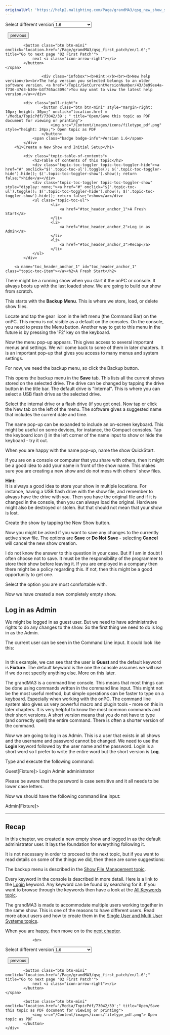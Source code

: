 ```yaml
---
originalUrl: 'https://help2.malighting.com/Page/grandMA3/qsg_new_show_setup/en/1.6'
---
```


<div class="topic-navigation">

<div class="pull-right">
	<span class="pull-left">


<div class="pull-left">
<form action="/Topic/SetCurrentVersionNumber" class="form-inline" id="frmTagSelector" method="post">	<span class="form-mini">
		<div class="input-prepend"><span class="add-on">Select different version</span><select autocomplete="off" id="versionNumberId" name="versionNumberId" onchange="$(this).closest('#frmTagSelector').submit();" style="width: 120px;"><option value="">- latest -</option>
<option value="10">1.0</option>
<option value="32">1.1</option>
<option value="35">1.2</option>
<option value="36">1.3</option>
<option value="37">1.4</option>
<option value="38">1.5</option>
<option selected="selected" value="39">1.6</option>
<option value="40">1.7</option>
<option value="42">1.8</option>
<option value="43">1.9</option>
<option value="44">2.0</option>
</select></div>
		<input data-val="true" data-val-number="The field Int32 must be a number." data-val-required="The Int32 field is required." id="ProductId" name="ProductId" type="hidden" value="25">
		<input id="CurrentGuid" name="CurrentGuid" type="hidden" value="3e99ee4a-f736-47d3-b30e-b3f765ac309c">
	</span>
</form></div>&nbsp;	</span>
	<span class="pull-right" style="white-space: nowrap;">
			<button class="btn btn-mini" onclick="location.href='/Page/grandMA3/qsg_welcome/en/1.6'; " title="Go to previous page '00 Welcome'">
				<i class="icon-arrow-left"></i> previous
			</button>

			<button class="btn btn-mini" onclick="location.href='/Page/grandMA3/qsg_first_patch/en/1.6';" title="Go to next page '02 First Patch'">
				next <i class="icon-arrow-right"></i> 
			</button>
	</span>
</div>
<div class="clear-fix" style="margin-bottom: 10px"></div>
</div>

					<div class="infobox"><b>Hint:</b><br><b>New help version</b><br>The help version you selected belongs to an older software version. <a href="/Topic/SetCurrentVersionNumber/43/3e99ee4a-f736-47d3-b30e-b3f765ac309c">You may want to view the latest help version.</a></div>

			<div class="pull-right">
					<button class="btn btn-mini" style="margin-right: 10px; height: 30px;" onclick="location.href = '/Media/TopicPdf/73042/39'; " title="Open/Save this topic as PDF document for viewing or printing">
						<img src="/Content/images/icons/filetype_pdf.png" style="height: 24px;"> Open topic as PDF
					</button>
				<span class="badge badge-info">Version 1.6</span>
			</div>
		<h1>Create a New Show and Initial Setup</h1>

			<div class="topic-table-of-contents">
				<h2>Table of contents of this topic</h2>
				<div class="topic-toc-toggler topic-toc-toggler-hide"><a href="#" onclick="$('.topic-toc-ul').toggle(); $('.topic-toc-toggler-hide').hide(); $('.topic-toc-toggler-show').show(); return false;">hide</a></div>
				<div class="topic-toc-toggler topic-toc-toggler-show" style="display: none;"><a href="#" onclick="$('.topic-toc-ul').toggle(); $('.topic-toc-toggler-hide').show(); $('.topic-toc-toggler-show').hide(); return false;">show</a></div>
				<ul class="topic-toc-ul">
						<li>
							<a href="#toc_header_anchor_1">A Fresh Start</a>
						</li>
						<li>
							<a href="#toc_header_anchor_2">Log in as Admin</a>
						</li>
						<li>
							<a href="#toc_header_anchor_3">Recap</a>
						</li>
				</ul>
			</div>

		<a name="toc_header_anchor_1" id="toc_header_anchor_1" class="topic-toc-item"></a><h2>A Fresh Start</h2>

<p>There might be a running show when you start it the onPC or console. It always boots up with the last loaded show. We are going to build our show from scratch.</p>

<p>This starts with the <strong>Backup Menu</strong>. This is where we store, load, or delete show files.&nbsp;</p>

<p>Locate and tap the gear&nbsp;<img alt="" src="/Media/Image/icon_gear.png"> icon in the left menu (the Command Bar) on the onPC. This menu is not visible as a default on the consoles. On the console, you need to press the <span class="hardkey">Menu</span> button. Another way to get to this menu in the future is by pressing the 'F2' key on the keyboard.</p>

<p>Now the menu pop-up appears. This gives access to several important menus and settings. We will come back to some of them in later chapters. It is an important pop-up that gives you access to many menus and system settings.</p>

<p>For now, we need the backup menu, so click the <span class="softkey">Backup</span> button.</p>

<p>This opens the backup menu in the <strong>Save</strong> tab. This lists all the current shows stored on the selected drive. The drive can be changed by tapping the drive button in the title bar. The default drive is "Internal". This is where you can select a USB flash drive as the selected drive.</p>

<p>Select the internal drive or a flash drive (if you got one). Now tap or click the <span class="softkey">New</span> tab on the left of the menu. The software gives a suggested name that includes the current date and time.</p>

<p>The name pop-up can be expanded to include an on-screen keyboard. This might be useful on some devices, for instance, the Compact consoles. Tap the keyboard icon (<img alt="" src="/Media/Image/icon_virtual_keyboard.png">) in the left corner of the name input to show or hide the keyboard - try it out.</p>

<p>When you are happy with the name pop-up, name the show <span class="syntax">QuickStart</span>.</p>

<p>If you are on a console or computer that you share with others, then it might be a good idea to add your name in front of the show name. This makes sure you are creating a new show and do not mess with others' show files.</p>

<div class="tip"><strong>Hint:</strong><br>
It is always a good idea to store your show in multiple locations. For instance, having a USB flash drive with the show file, and remember to always have the drive with you. Then you have the original file and if it is changed in the console, then you can always load the original. Hardware might also be destroyed or stolen. But that should not mean that your show is lost.</div>

<p>Create the show by tapping the <span class="softkey">New Show</span> button.</p>

<p>Now you might be asked if you want to save any changes to the currently active show file. The options are <strong>Save</strong> or <strong>Do Not Save</strong> - selecting <strong>Cancel</strong> will cancel the new show creation.</p>

<p>I do not know the answer to this question in your case. But if I am in doubt I often choose not to save. It must be the responsibility of the programmer to store their show before leaving it. If you are employed in a company then there might be a policy regarding this. If not, then this might be a good opportunity to get one.</p>

<p>Select the option you are most comfortable with.</p>

<p>Now we have created a new completely empty show.</p>

<a name="toc_header_anchor_2" id="toc_header_anchor_2" class="topic-toc-item"></a><h2>Log in as Admin</h2>

<p>We might be logged in as guest user. But we need to have administrative rights to do any changes to the show. So the first thing we need to do is log in as the Admin.</p>

<p>The current user can be seen in the Command Line input. It could look like this:</p>

<p><img alt="" src="/Media/Image/qsg_01_command-line.png"></p>

<p>In this example, we can see that the user is <strong>Guest </strong>and the default keyword is <strong>Fixture</strong>. The default keyword is the one the console assumes we will use if we do not specify anything else. More on this later.</p>

<p>The grandMA3 is a command line console. This means that most things can be done using commands written in the command line input. This might not be the most useful method, but simple operations can be faster to type on a keyboard. Especially when working with the onPC. The command line system also gives us very powerful macro and plugin tools - more on this in later chapters. It is very helpful to know the most common commands and their short versions. A short version means that you do not have to type (and correctly spell) the entire command. There is often a shorter version of the command.</p>

<p>Now we are going to log in as Admin. This is a user that exists in all shows and the username and password cannot be changed. We need to use the <strong>Login </strong>keyword followed by the user name and the password. Login is a short word so I prefer to write the entire word but the short version is <strong>Log</strong>.</p>

<p>Type and execute the following command:</p>

<div class="cl_input">Guest[Fixture]&gt; Login Admin administrator</div>

<p>Please be aware that the password is case sensitive and it all needs to be lower case letters.</p>

<p>Now we should have the following command line input:</p>

<div class="cl_input">Admin[Fixture]&gt;</div>

<hr>
<a name="toc_header_anchor_3" id="toc_header_anchor_3" class="topic-toc-item"></a><h2>Recap</h2>

<p>In this chapter, we created a new empty show and logged in as the default administrator user. It lays the foundation for everything following it.</p>

<p>It is not necessary in order to proceed to the next topic, but if you want to read details on some of the things we did, then these are some suggestions:</p>

<p>The backup menu is described in the <a href="/Topic/6633b1c0-5d7d-46ac-9cc1-b7ab0bfcca07">Show File Management topic</a>.</p>

<p>Every keyword in the console is described in more detail. Here is a link to the <a href="/Topic/bfdc08da-0f6a-4be2-a71e-adaa51dd1f17">Login</a> keyword. Any keyword can be found by searching for it. If you want to browse through the keywords then have a look at the <a href="/Topic/500335d8-271f-4a14-b965-f71702cee50d">All Keywords topic</a>.</p>

<p>The grandMA3 is made to accommodate multiple users working together in the same show. This is one of the reasons to have different users. Read more about users and how to create them in the <a href="/Topic/3ae0030b-f908-4804-b2f2-1a7951f3d713">Single User and Multi User Systems topics</a>.</p>

<p>When you are happy, then move on to the <a href="/Topic/77fdb9a4-e3b5-49c7-a6a6-d194df7ad1c8">next chapter</a>.</p>


				<br>
<div class="topic-navigation">

<div class="pull-right">
	<span class="pull-left">


<div class="pull-left">
<form action="/Topic/SetCurrentVersionNumber" class="form-inline" id="frmTagSelector" method="post">	<span class="form-mini">
		<div class="input-prepend"><span class="add-on">Select different version</span><select autocomplete="off" id="versionNumberId" name="versionNumberId" onchange="$(this).closest('#frmTagSelector').submit();" style="width: 120px;"><option value="">- latest -</option>
<option value="10">1.0</option>
<option value="32">1.1</option>
<option value="35">1.2</option>
<option value="36">1.3</option>
<option value="37">1.4</option>
<option value="38">1.5</option>
<option selected="selected" value="39">1.6</option>
<option value="40">1.7</option>
<option value="42">1.8</option>
<option value="43">1.9</option>
<option value="44">2.0</option>
</select></div>
		<input data-val="true" data-val-number="The field Int32 must be a number." data-val-required="The Int32 field is required." id="ProductId" name="ProductId" type="hidden" value="25">
		<input id="CurrentGuid" name="CurrentGuid" type="hidden" value="3e99ee4a-f736-47d3-b30e-b3f765ac309c">
	</span>
</form></div>&nbsp;	</span>
	<span class="pull-right" style="white-space: nowrap;">
			<button class="btn btn-mini" onclick="location.href='/Page/grandMA3/qsg_welcome/en/1.6'; " title="Go to previous page '00 Welcome'">
				<i class="icon-arrow-left"></i> previous
			</button>

			<button class="btn btn-mini" onclick="location.href='/Page/grandMA3/qsg_first_patch/en/1.6';" title="Go to next page '02 First Patch'">
				next <i class="icon-arrow-right"></i> 
			</button>
	</span>
</div>
	<div class="clear-fix"></div>
	<div class="pull-right">
	
			<button class="btn btn-mini" onclick="location.href='/Media/TopicPdf/73042/39';" title="Open/Save this topic as PDF document for viewing or printing">
				<img src="/Content/images/icons/filetype_pdf.png"> Open topic as PDF
			</button>
	</div>
<div class="clear-fix" style="margin-bottom: 10px"></div>
</div>

	
